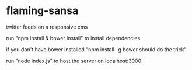# flaming-sansa
twitter feeds on a responsive cms

run "npm install & bower install" to install dependencies

if you don't have bower installed "npm install -g bower should do the trick"

run "node index.js" to host the server on localhost:3000
